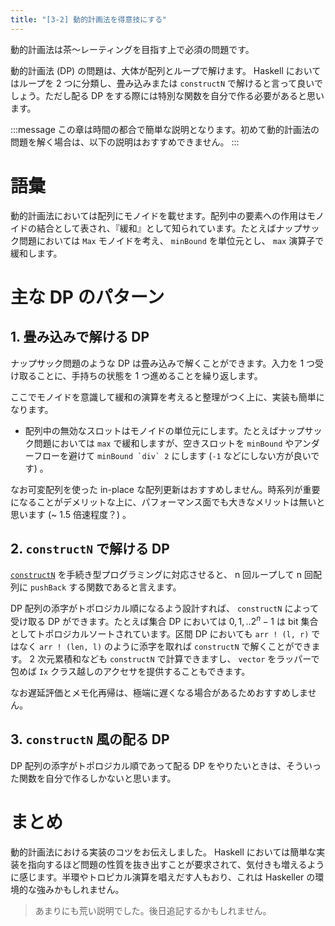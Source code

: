 ```yaml
---
title: "[3-2] 動的計画法を得意技にする"
---
```


動的計画法は茶〜レーティングを目指す上で必須の問題です。

動的計画法 (DP) の問題は、大体が配列とループで解けます。 Haskell においてはループを 2 つに分類し、畳み込みまたは `constructN` で解けると言って良いでしょう。ただし配る DP をする際には特別な関数を自分で作る必要があると思います。

:::message
この章は時間の都合で簡単な説明となります。初めて動的計画法の問題を解く場合は、以下の説明はおすすめできません。
:::

# 語彙

動的計画法においては配列にモノイドを載せます。配列中の要素への作用はモノイドの結合として表され、『緩和』として知られています。たとえばナップサック問題においては `Max` モノイドを考え、 `minBound` を単位元とし、 `max` 演算子で緩和します。

# 主な DP のパターン

## 1. 畳み込みで解ける DP

ナップサック問題のような DP は畳み込みで解くことができます。入力を 1 つ受け取ることに、手持ちの状態を 1 つ進めることを繰り返します。

ここでモノイドを意識して緩和の演算を考えると整理がつく上に、実装も簡単になります。

- 配列中の無効なスロットはモノイドの単位元にします。たとえばナップサック問題においては `max` で緩和しますが、空きスロットを `minBound` やアンダーフローを避けて ```minBound `div` 2``` にします (`-1` などにしない方が良いです) 。

なお可変配列を使った in-place な配列更新はおすすめしません。時系列が重要になることがデメリットな上に、パフォーマンス面でも大きなメリットは無いと思います (~ 1.5 倍速程度？) 。

## 2. `constructN` で解ける DP

[`constructN`] を手続き型プログラミングに対応させると、 n 回ループして n 回配列に `pushBack` する関数であると言えます。

DP 配列の添字がトポロジカル順になるよう設計すれば、 `constructN` によって受け取る DP ができます。たとえば集合 DP においては $0, 1, .. 2^n - 1$ は bit 集合としてトポロジカルソートされています。区間 DP においても `arr ! (l, r)` ではなく `arr ! (len, l)` のように添字を取れば `constructN` で解くことができます。 2 次元累積和なども `constructN` で計算できますし、 `vector` をラッパーで包めば `Ix` クラス越しのアクセサを提供することもできます。

なお遅延評価とメモ化再帰は、極端に遅くなる場合があるためおすすめしません。

## 3. `constructN` 風の配る DP

DP 配列の添字がトポロジカル順であって配る DP をやりたいときは、そういった関数を自分で作るしかないと思います。

[`constructN`]: https://www.stackage.org/haddock/lts-21.7/vector-0.13.0.0/Data-Vector-Unboxed.html#v:constructN

# まとめ

動的計画法における実装のコツをお伝えしました。 Haskell においては簡単な実装を指向するほど問題の性質を抜き出すことが要求されて、気付きも増えるように感じます。半環やトロピカル演算を唱えだす人もおり、これは Haskeller の環境的な強みかもしれません。

> あまりにも荒い説明でした。後日追記するかもしれません。

